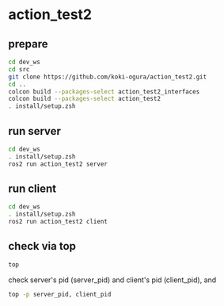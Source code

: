 # action_test2
## prepare
```.sh
cd dev_ws
cd src
git clone https://github.com/koki-ogura/action_test2.git
cd ..
colcon build --packages-select action_test2_interfaces
colcon build --packages-select action_test2
. install/setup.zsh
```
## run server
```.sh
cd dev_ws
. install/setup.zsh
ros2 run action_test2 server
```
## run client
```.sh
cd dev_ws
. install/setup.zsh
ros2 run action_test2 client
```
## check via top
```.sh
top
```
check server's pid (server_pid) and client's pid (client_pid), and
```.sh
top -p server_pid, client_pid
```
